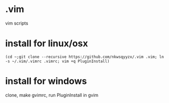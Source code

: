 .vim
====

vim scripts

install for linux/osx
====
```
(cd ~;git clone --recursive https://github.com/nkwsqyyzx/.vim .vim; ln -s ~/.vim/.vimrc .vimrc; vim +q PluginInstall)
```

install for windows
====
clone, make gvimrc, run PluginInstall in gvim
